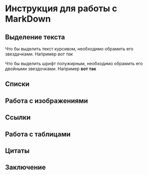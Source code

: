 # Инструкция для работы с MarkDown

## Выделение текста

Что бы выделить текст курсивом, необходимо обрамить его звездачками. Например *вот так*

Что бы выделить шрифт полужирным, необходимо обрамить его двойными звездочками. Например **вот так**

## Списки

## Работа с изображениями

## Ссылки

## Работа с таблицами

## Цитаты

## Заключение


